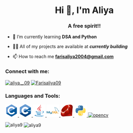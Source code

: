 <h1 align="center">Hi 👋, I'm Aliya</h1>
<h3 align="center">A free spirit!!</h3>

- 🌱 I’m currently learning **DSA and Python**

- 👨‍💻 All of my projects are available at **_currently building_**

- 📫 How to reach me **farisaliya2004@gmail.com**


<h3 align="left">Connect with me:</h3>
<p align="left">
<a href="https://instagram.com/aliya._.09" target="blank"><img align="center" src="https://raw.githubusercontent.com/rahuldkjain/github-profile-readme-generator/master/src/images/icons/Social/instagram.svg" alt="aliya._.09" height="30" width="40" /></a> <a href="https://twitter.com/Farisaliya09" target="blank"><img align="center" src="https://raw.githubusercontent.com/rahuldkjain/github-profile-readme-generator/master/src/images/icons/Social/twitter.svg" alt="Farisaliya09" height="30" width="40" /></a>
</p>

<h3 align="left">Languages and Tools:</h3>
<p align="left"> <a href="https://www.cprogramming.com/" target="_blank" rel="noreferrer"> <img src="https://raw.githubusercontent.com/devicons/devicon/master/icons/c/c-original.svg" alt="c" width="40" height="40"/> </a> <a href="https://www.w3schools.com/cpp/" target="_blank" rel="noreferrer"> <img src="https://raw.githubusercontent.com/devicons/devicon/master/icons/cplusplus/cplusplus-original.svg" alt="cplusplus" width="40" height="40"/> </a> <a href="https://www.java.com" target="_blank" rel="noreferrer"> <img src="https://raw.githubusercontent.com/devicons/devicon/master/icons/java/java-original.svg" alt="java" width="40" height="40"/> </a> <a href="https://www.mysql.com/" target="_blank" rel="noreferrer"> <img src="https://raw.githubusercontent.com/devicons/devicon/master/icons/mysql/mysql-original-wordmark.svg" alt="mysql" width="40" height="40"/> </a> <a href="https://www.ruby-lang.org/en/" target="_blank" rel="noreferrer"> <img src="https://raw.githubusercontent.com/devicons/devicon/master/icons/ruby/ruby-original.svg" alt="ruby" width="40" height="40"/> </a> <a href="https://www.python.org" target="_blank" rel="noreferrer"> <img src="https://raw.githubusercontent.com/devicons/devicon/master/icons/python/python-original.svg" alt="python" width="40" height="40"/> </a><a href="https://opencv.org/" target="_blank" rel="noreferrer"> <img src="https://www.vectorlogo.zone/logos/opencv/opencv-icon.svg" alt="opencv" width="40" height="40"/> </a>  </p>

<p><img align="left" src="https://github-readme-stats.vercel.app/api/top-langs?username=aliya9&show_icons=true&locale=en&layout=compact" alt="aliya9" /></p>

<p>&nbsp;<img align="center" src="https://github-readme-stats.vercel.app/api?username=aliya9&show_icons=true&locale=en" alt="aliya9" /></p>

